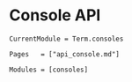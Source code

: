 # Console API
```@meta
CurrentModule = Term.consoles
```


```@index
Pages   = ["api_console.md"]
```


```@autodocs
Modules = [consoles]
```